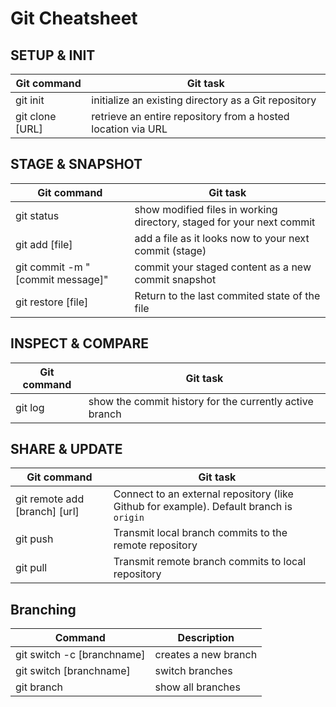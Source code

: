 # Git Cheatsheet

## SETUP & INIT

| Git command     | Git task                                                     |
| --------------- | ------------------------------------------------------------ |
| git init        | initialize an existing directory as a Git repository         |
| git clone [URL] | retrieve an entire repository from a hosted location via URL |

## STAGE & SNAPSHOT

| Git command                      | Git task                                                              |
| -------------------------------- | --------------------------------------------------------------------- |
| git status                       | show modified files in working directory, staged for your next commit |
| git add [file]                   | add a file as it looks now to your next commit (stage)                |
| git commit -m "[commit message]" | commit your staged content as a new commit snapshot                   |
| git restore [file]               | Return to the last commited state of the file                         |

## INSPECT & COMPARE

| Git command | Git task                                                |
| ----------- | ------------------------------------------------------- |
| git log     | show the commit history for the currently active branch |

## SHARE & UPDATE

| Git command                   | Git task                                                                                |
| ----------------------------- | --------------------------------------------------------------------------------------- |
| git remote add [branch] [url] | Connect to an external repository (like Github for example). Default branch is `origin` |
| git push                      | Transmit local branch commits to the remote repository                                  |
| git pull                      | Transmit remote branch commits to local repository                                      |

## Branching

| Command                    | Description          |
| -------------------------- | -------------------- |
| git switch -c [branchname] | creates a new branch |
| git switch [branchname]    | switch branches      |
| git branch                 | show all branches    |
